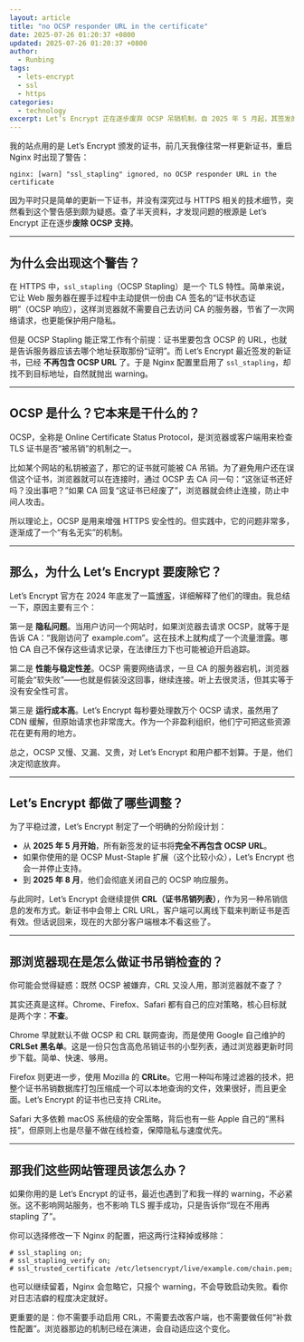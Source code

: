 ```yaml
---
layout: article
title: "no OCSP responder URL in the certificate"
date: 2025-07-26 01:20:37 +0800
updated: 2025-07-26 01:20:37 +0800
author:
  - Runbing
tags:
  - lets-encrypt
  - ssl
  - https
categories:
  - technology
excerpt: Let’s Encrypt 正在逐步废弃 OCSP 吊销机制，自 2025 年 5 月起，其签发的所有新证书将不再包含 OCSP URL，导致启用 OCSP Stapling 的 Nginx 出现警告。主流浏览器如 Chrome、Firefox 和 Safari 已采用本地缓存或预加载吊销信息，无需实时联网查询。站点管理员可安全关闭 OCSP Stapling 配置，无需担心安全影响。
---
```


我的站点用的是 Let’s Encrypt 颁发的证书，前几天我像往常一样更新证书，重启 Nginx 时出现了警告：

```
nginx: [warn] "ssl_stapling" ignored, no OCSP responder URL in the certificate
```

因为平时只是简单的更新一下证书，并没有深究过与 HTTPS 相关的技术细节，突然看到这个警告感到颇为疑惑。查了半天资料，才发现问题的根源是 Let’s Encrypt 正在逐步**废除 OCSP 支持**。

---

## 为什么会出现这个警告？

在 HTTPS 中，`ssl_stapling`（OCSP Stapling）是一个 TLS 特性。简单来说，它让 Web 服务器在握手过程中主动提供一份由 CA 签名的“证书状态证明”（OCSP 响应），这样浏览器就不需要自己去访问 CA 的服务器，节省了一次网络请求，也更能保护用户隐私。

但是 OCSP Stapling 能正常工作有个前提：证书里要包含 OCSP 的 URL，也就是告诉服务器应该去哪个地址获取那份“证明”。而 Let’s Encrypt 最近签发的新证书，已经 **不再包含 OCSP URL** 了。于是 Nginx 配置里启用了 `ssl_stapling`，却找不到目标地址，自然就抛出 warning。

---

## OCSP 是什么？它本来是干什么的？

OCSP，全称是 Online Certificate Status Protocol，是浏览器或客户端用来检查 TLS 证书是否“被吊销”的机制之一。

比如某个网站的私钥被盗了，那它的证书就可能被 CA 吊销。为了避免用户还在误信这个证书，浏览器就可以在连接时，通过 OCSP 去 CA 问一句：“这张证书还好吗？没出事吧？”如果 CA 回复“这证书已经废了”，浏览器就会终止连接，防止中间人攻击。

所以理论上，OCSP 是用来增强 HTTPS 安全性的。但实践中，它的问题非常多，逐渐成了一个“有名无实”的机制。

---

## 那么，为什么 Let’s Encrypt 要废除它？

Let’s Encrypt 官方在 2024 年底发了一篇[博客](https://letsencrypt.org/2024/12/05/ending-ocsp/)，详细解释了他们的理由。我总结一下，原因主要有三个：

第一是 **隐私问题**。当用户访问一个网站时，如果浏览器去请求 OCSP，就等于是告诉 CA：“我刚访问了 example.com”。这在技术上就构成了一个流量泄露。哪怕 CA 自己不保存这些请求记录，在法律压力下也可能被迫开启追踪。

第二是 **性能与稳定性差**。OCSP 需要网络请求，一旦 CA 的服务器宕机，浏览器可能会“软失败”——也就是假装没这回事，继续连接。听上去很灵活，但其实等于没有安全性可言。

第三是 **运行成本高**。Let’s Encrypt 每秒要处理数万个 OCSP 请求，虽然用了 CDN 缓解，但原始请求也非常庞大。作为一个非盈利组织，他们宁可把这些资源花在更有用的地方。

总之，OCSP 又慢、又漏、又贵，对 Let’s Encrypt 和用户都不划算。于是，他们决定彻底放弃。

---

## Let’s Encrypt 都做了哪些调整？

为了平稳过渡，Let’s Encrypt 制定了一个明确的分阶段计划：

* 从 **2025 年 5 月开始**，所有新签发的证书将**完全不再包含 OCSP URL**。
* 如果你使用的是 OCSP Must-Staple 扩展（这个比较小众），Let’s Encrypt 也会一并停止支持。
* 到 **2025 年 8 月**，他们会彻底关闭自己的 OCSP 响应服务。

与此同时，Let’s Encrypt 会继续提供 **CRL（证书吊销列表）**，作为另一种吊销信息的发布方式。新证书中会带上 CRL URL，客户端可以离线下载来判断证书是否有效。但话说回来，现在的大部分客户端根本不看这些了。

---

## 那浏览器现在是怎么做证书吊销检查的？

你可能会觉得疑惑：既然 OCSP 被嫌弃，CRL 又没人用，那浏览器就不查了？

其实还真是这样。Chrome、Firefox、Safari 都有自己的应对策略，核心目标就是两个字：**不查**。

Chrome 早就默认不做 OCSP 和 CRL 联网查询，而是使用 Google 自己维护的 **CRLSet 黑名单**。这是一份只包含高危吊销证书的小型列表，通过浏览器更新时同步下载。简单、快速、够用。

Firefox 则更进一步，使用 Mozilla 的 **CRLite**。它用一种叫布隆过滤器的技术，把整个证书吊销数据库打包压缩成一个可以本地查询的文件，效果很好，而且更全面。Let’s Encrypt 的证书也已支持 CRLite。

Safari 大多依赖 macOS 系统级的安全策略，背后也有一些 Apple 自己的“黑科技”，但原则上也是尽量不做在线检查，保障隐私与速度优先。

---

## 那我们这些网站管理员该怎么办？

如果你用的是 Let’s Encrypt 的证书，最近也遇到了和我一样的 warning，不必紧张。这不影响网站服务，也不影响 TLS 握手成功，只是告诉你“现在不用再 stapling 了”。

你可以选择修改一下 Nginx 的配置，把这两行注释掉或移除：

```nginx
# ssl_stapling on;
# ssl_stapling_verify on;
# ssl_trusted_certificate /etc/letsencrypt/live/example.com/chain.pem;
```

也可以继续留着，Nginx 会忽略它，只报个 warning，不会导致启动失败。看你对日志洁癖的程度决定就好。

更重要的是：你不需要手动启用 CRL，不需要去改客户端，也不需要做任何“补救性配置”。浏览器那边的机制已经在演进，会自动适应这个变化。
